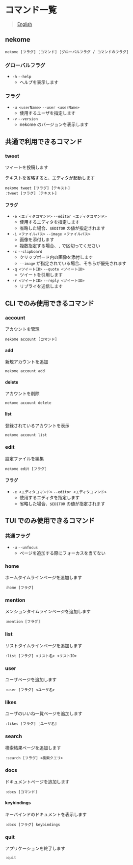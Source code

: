 # コマンド一覧

> [English](../en/commands.md)

## nekome

```
nekome [フラグ] [コマンド] [グローバルフラグ / コマンドのフラグ]
```

### グローバルフラグ

- `-h` `--help`
  - ヘルプを表示します

### フラグ

- `-u <userName>` `--user <userName>`
  - 使用するユーザを指定します
- `-v` `--version`
  - nekome のバージョンを表示します

## 共通で利用できるコマンド

### tweet

ツイートを投稿します

テキストを省略すると、エディタが起動します

```
nekome tweet [フラグ] [テキスト]
:tweet [フラグ] [テキスト]
```

#### フラグ

- `-e <エディタコマンド>` `--editor <エディタコマンド>`
  - 使用するエディタを指定します
  - 省略した場合、`$EDITOR` の値が指定されます
- `-i <ファイルパス>` `--image <ファイルパス>`
  - 画像を添付します
  - 複数指定する場合、`,` で区切ってください
- `-c` `--clipboard`
  - クリップボード内の画像を添付します
  - `--image` が指定されている場合、そちらが優先されます
- `-q <ツイートID>` `--quote <ツイートID>`
  - ツイートを引用します
- `-r <ツイートID>` `--reply <ツイートID>`
  - リプライを送信します

## CLI でのみ使用できるコマンド

### account

アカウントを管理

```
nekome account [コマンド]
```

#### add

新規アカウントを追加

```
nekome account add
```

#### delete

アカウントを削除

```
nekome account delete
```

#### list

登録されているアカウントを表示

```
nekome account list
```

### edit

設定ファイルを編集

```
nekome edit [フラグ]
```

#### フラグ

- `-e <エディタコマンド>` `--editor <エディタコマンド>`
  - 使用するエディタを指定します
  - 省略した場合、`$EDITOR` の値が指定されます

## TUI でのみ使用できるコマンド

### 共通フラグ

- `-u` `--unfocus`
  - ページを追加する際にフォーカスを当てない

### home

ホームタイムラインページを追加します

```
:home [フラグ]
```

### mention

メンションタイムラインページを追加します

```
:mention [フラグ]
```

### list

リストタイムラインページを追加します

```
:list [フラグ] <リスト名> <リストID>
```

### user

ユーザページを追加します

```
:user [フラグ] <ユーザ名>
```

### likes

ユーザのいいね一覧ページを追加します

```
:likes [フラグ] [ユーザ名]
```

### search

検索結果ページを追加します

```
:search [フラグ] <検索クエリ>
```

### docs

ドキュメントページを追加します

```
:docs [コマンド]
```

#### keybindings

キーバインドのドキュメントを表示します

```
:docs [フラグ] keybindings
```

### quit

アプリケーションを終了します

```
:quit
```

